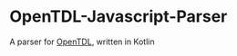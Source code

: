 # OpenTDL-Javascript-Parser

A parser for [OpenTDL](https://github.com/evansmd01/OpenTDL), written in Kotlin

